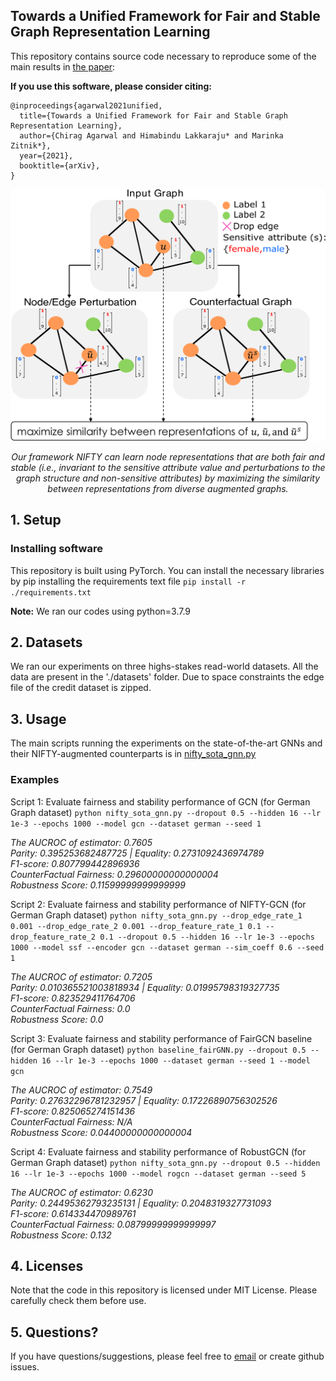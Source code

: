 ## Towards a Unified Framework for Fair and Stable Graph Representation Learning

This repository contains source code necessary to reproduce some of the main results in [the paper](https://arxiv.org/abs/2102.13186):

**If you use this software, please consider citing:**
    
    @inproceedings{agarwal2021unified,
      title={Towards a Unified Framework for Fair and Stable Graph Representation Learning},
      author={Chirag Agarwal and Himabindu Lakkaraju* and Marinka Zitnik*},
      year={2021},
      booktitle={arXiv},
    }

<p align="center">
    <img src="revised_proposed_model.png" width=540px>
</p>
<p align="center"><i>
  Our framework NIFTY can learn node representations that are both fair and stable (i.e., invariant to the sensitive attribute value and perturbations to the graph   structure and non-sensitive attributes) by maximizing the similarity between representations from diverse augmented graphs.  
</i></p>

## 1. Setup

### Installing software
This repository is built using PyTorch. You can install the necessary libraries by pip installing the requirements text file `pip install -r ./requirements.txt`

**Note:** We ran our codes using python=3.7.9


## 2. Datasets
We ran our experiments on three highs-stakes read-world datasets. All the data are present in the './datasets' folder. Due to space constraints the edge file of the credit dataset is zipped.

## 3. Usage
The main scripts running the experiments on the state-of-the-art GNNs and their NIFTY-augmented counterparts is in [nifty_sota_gnn.py](nifty_sota_gnn.py)

### Examples
Script 1: Evaluate fairness and stability performance of GCN (for German Graph dataset)
`python nifty_sota_gnn.py --dropout 0.5 --hidden 16 --lr 1e-3 --epochs 1000 --model gcn --dataset german --seed 1`
<p align="left"><i>
  The AUCROC of estimator: 0.7605<br/>
  Parity: 0.395253682487725 | Equality: 0.2731092436974789<br/>
  F1-score: 0.807799442896936<br/>
  CounterFactual Fairness: 0.29600000000000004<br/>
  Robustness Score: 0.11599999999999999<br/>
</i></p>

Script 2: Evaluate fairness and stability performance of NIFTY-GCN (for German Graph dataset)
`python nifty_sota_gnn.py --drop_edge_rate_1 0.001 --drop_edge_rate_2 0.001 --drop_feature_rate_1 0.1 --drop_feature_rate_2 0.1 --dropout 0.5 --hidden 16 --lr 1e-3 --epochs 1000 --model ssf --encoder gcn --dataset german --sim_coeff 0.6 --seed 1`
<p align="left"><i>
  The AUCROC of estimator: 0.7205<br/>
  Parity: 0.010365521003818934 | Equality: 0.01995798319327735<br/>
  F1-score: 0.823529411764706<br/>
  CounterFactual Fairness: 0.0<br/>
  Robustness Score: 0.0<br/>
</i></p>  

Script 3: Evaluate fairness and stability performance of FairGCN baseline (for German Graph dataset)
`python baseline_fairGNN.py --dropout 0.5 --hidden 16 --lr 1e-3 --epochs 1000 --dataset german --seed 1 --model gcn`
<p align="left"><i>
  The AUCROC of estimator: 0.7549<br/>
  Parity: 0.27632296781232957 | Equality: 0.17226890756302526<br/>
  F1-score: 0.825065274151436<br/>
  CounterFactual Fairness: N/A<br/>
  Robustness Score: 0.04400000000000004<br/>
</i></p>   

Script 4: Evaluate fairness and stability performance of RobustGCN (for German Graph dataset)
`python nifty_sota_gnn.py --dropout 0.5 --hidden 16 --lr 1e-3 --epochs 1000 --model rogcn --dataset german --seed 5`
<p align="left"><i>
  The AUCROC of estimator: 0.6230<br/>
  Parity: 0.24495362793235131 | Equality: 0.2048319327731093<br/>
  F1-score: 0.614334470989761<br/>
  CounterFactual Fairness: 0.08799999999999997<br/>
  Robustness Score: 0.132<br/>
</i></p>  

## 4. Licenses
Note that the code in this repository is licensed under MIT License. Please carefully check them before use. 

## 5. Questions?
If you have questions/suggestions, please feel free to [email](mailto:chiragagarwall12@gmail.com) or create github issues.
